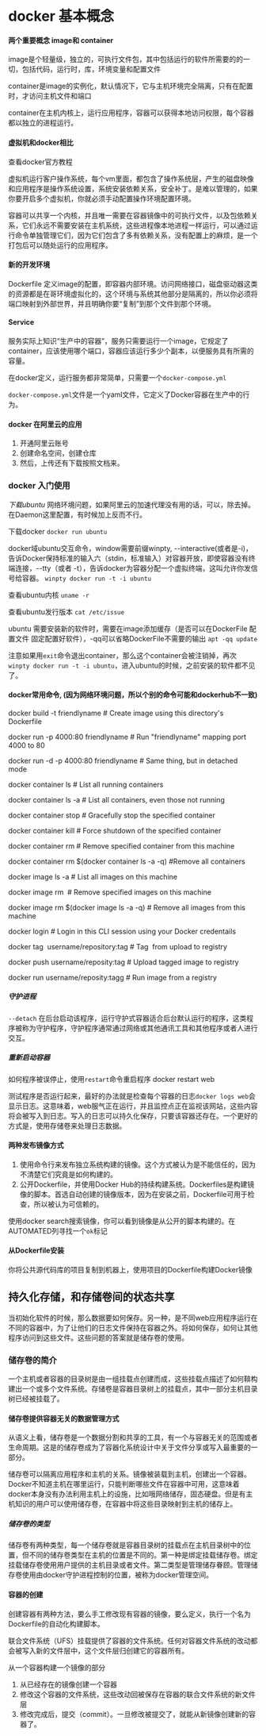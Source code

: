 # docker 基本概念

####  两个重要概念 image和 container
image是个轻量级，独立的，可执行文件包，其中包括运行的软件所需要的的一切，包括代码，运行时，库，环境变量和配置文件

container是image的实例化，默认情况下，它与主机环境完全隔离，只有在配置时，才访问主机文件和端口

container在主机内核上，运行应用程序，容器可以获得本地访问权限，每个容器都以独立的进程运行。

#### 虚拟机和docker相比

查看docker官方教程

虚拟机运行客户操作系统，每个vm里面，都包含了操作系统层，产生的磁盘映像和应用程序是操作系统设置，系统安装依赖关系，安全补丁。是难以管理的，如果你要开启多个虚拟机，你就必须手动配置操作环境配置环境。

容器可以共享一个内核，并且唯一需要在容器镜像中的可执行文件，以及包依赖关系，它们永远不需要安装在主机系统，这些进程像本地进程一样运行，可以通过运行命令单独管理它们，因为它们包含了多有依赖关系，没有配置上的麻烦，是一个打包后可以随处运行的应用程序。


#### 新的开发环境

Dockerfile 定义image的配置，即容器内部环境。访问网络接口，磁盘驱动器这类的资源都是在哥环境虚拟化的，这个环境与系统其他部分是隔离的，所以你必须将端口映射到外部世界，并且明确你要“复制”到那个文件到那个环境。

#### Service
服务实际上知识“生产中的容器”，服务只需要运行一个image，它规定了container，应该使用哪个端口，容器应该运行多少个副本，以便服务具有所需的容量。

在docker定义，运行服务都非常简单，只需要一个`docker-compose.yml`

`docker-compose.yml`文件是一个yaml文件，它定义了Docker容器在生产中的行为。



#### docker 在阿里云的应用
1. 开通阿里云账号
2. 创建命名空间，创建仓库
3. 然后，上传还有下载按照文档来。

### docker 入门使用

*下载ubuntu*
网络环境问题，如果阿里云的加速代理没有用的话，可以，除去掉。在Daemon这里配置，有时候加上反而不行。

下载docker
`docker run ubuntu`

docker域ubuntu交互命令，window需要前缀winpty, --interactive(或者是-i)，告诉Docker保持标准的输入六（stdin，标准输入）对容器开放，即使容器没有终端连接，--tty（或者 -t），告诉docker为容器分配一个虚拟终端，这叫允许你发信号给容器。
`winpty docker run -t -i ubuntu`

查看ubuntu内核
`uname -r`

查看ubuntu发行版本
`cat /etc/issue`

ubuntu 需要安装新的软件时，需要在image添加缓存（是否可以在DockerFile 配置文件 固定配置好软件），-qq可以省略DockerFile不需要的输出
`apt -qq update`

注意如果用`exit`命令退出container，那么这个container会被注销掉，再次`winpty docker run -t -i ubuntu`，进入ubuntu的时候，之前安装的软件都不见了。


#### docker常用命令, (因为网络环境问题，所以个别的命令可能和dockerhub不一致)
docker build -t friendlyname    # Create image using this directory's Dockerfile

docker run -p 4000:80 friendlyname  # Run "friendlyname" mapping port 4000 to 80

docker run -d -p 4000:80 friendlyname   # Same thing, but in detached mode

docker container ls # List all running containers

docker container ls -a # List all containers, even those not running

docker container stop <hash>    # Gracefully stop the specified container

docker container kill <hash> # Force shutdown of the specified container

docker container rm <hash>  # Remove specified container from this machine

docker container rm $(docker container ls -a -q)    #Remove all containers

docker image ls -a  # List all images on this machine

docker image rm <image id>  # Remove specified images on this machine

docker image rm $(docker image ls -a -q)    # Remove all images from this machine

docker login    # Login in this CLI session using your Docker credentails

docker tag <image> username/repository:tag  # Tag <image> from upload to registry

docker push username/reposity:tag # Upload tagged image to registry

docker run username/reposity:tagg   # Run image from a registry

#####  守护进程
`--detach`
在后台启动该程序，运行守护式容器适合后台默认运行的程序，这类程序被称为守护程序，守护程序通常通过网络或其他通讯工具和其他程序或者人进行交互。

##### 重新启动容器
如何程序被误停止，使用`restart`命令重启程序
docker restart web

测试程序是否运行起来，最好的办法就是检查每个容器的日志`docker logs web`会显示日志。这意味着，web服气正在运行，并且监控点正在监视该网站，这些内容将会被写入到日志。写入的日志可以持久化保存，只要该容器还存在。一个更好的方式是，使用存储卷来处理日志数据。


#### 两种发布镜像方式
1. 使用命令行来发布独立系统构建的镜像。这个方式被认为是不能信任的，因为不清楚它们究竟是如何构建的。
2. 公开Dockerfile，并使用Docker Hub的持续构建系统。Dockerfiles是构建镜像的脚本。首选自动创建的镜像版本，因为在安装之前，Dockerfile可用于检查，所以被认为可信赖的。

使用docker search搜索镜像，你可以看到镜像是从公开的脚本构建的。在AUTOMATED列寻找一个`ok`标记

#### 从Dockerfile安装
你将公共源代码库的项目复制到机器上，使用项目的Dockerfile构建Docker镜像


## 持久化存储，和存储卷间的状态共享

当初始化软件的时候，那么数据要如何保存。另一种，是不同web应用程序运行在不同的容器中，为了让他们的日志文件保持在容器之外。将如何保存，如何让其他程序访问到这些文件。这些问题的答案就是储存卷的使用。

### 储存卷的简介
一个主机或者容器的目录树是由一组挂载点创建而成，这些挂载点描述了如何鞥构建出一个或多个文件系统。存储卷是容器目录树上的挂载点，其中一部分主机目录树已经被挂载了。

#### 储存卷提供容器无关的数据管理方式
从语义上看，储存卷是一个数据分割和共享的工具，有一个与容器无关的范围或者生命周期。这是的储存卷成为了容器化系统设计中关于文件分享或写入最重要的一部分。

储存卷可以隔离应用程序和主机的关系。镜像被装载到主机，创建出一个容器。Docker不知道主机在哪里运行，只能判断哪些文件在容器中可用，这意味着docker本身没有办法利用主机上的设施，比如哦网络储存，固态硬盘。但是有主机知识的用户可以使用储存卷，在容器中将这些目录映射到主机的储存上。

##### 储存卷的类型
储存卷有两种类型，每一个储存卷就是容器目录树的挂载点在主机目录树中的位置，但不同的储存卷类型在主机的位置是不同的。第一种是绑定挂载储存卷。绑定挂载储存卷使用用户提供的主机目录或者文件。第二类型是管理储存眷顾。管理储存卷使用由docker守护进程控制的位置，被称为docker管理空间。


#### 容器的创建
创建容器有两种方法，要么手工修改现有容器的镜像，要么定义，执行一个名为Dockerfile的自动化构建脚本。

联合文件系统（UFS）挂载提供了容器的文件系统。任何对容器文件系统的改动都会被写入新的文件层中，这个文件层归创建它的容器所有。

从一个容器构建一个镜像的部分
1. 从已经存在的镜像创建一个容器
2. 修改这个容器的文件系统，这些改动回被保存在容器的联合文件系统的新文件层
3. 修改完成后，提交（commit）。一旦修改被提交了，就能从新镜像创建新的容器了。




